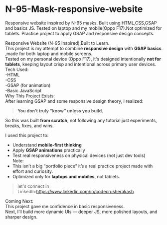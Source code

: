 # N-95-Mask-responsive-website
Responsive website inspired by N-95 masks. Built using HTML,CSS,GSAP and basics JS. Tested on laptop and my mobile(Oppo F17).Not optimized for tablets. Practice project to apply GSAP and responsive design concepts.

Responsive Website (N-95 Inspired),Built to Learn.<br>
This project is my attempt to combine **responsive design** with **GSAP basics** ,made for both laptop and mobile screens.<br>
Tested on my personal device (Oppo F17), it's designed intentionally **not for tablets**, keeping layout crisp and intentional across primary user devices.<br>
Tech Used:<br>
-HTML  <br>
-CSS  <br>
-GSAP (for animation)<br> 
-Basic JavaScript<br>
Why This Project Exists:<br>
After learning GSAP and some responsive design theory, I realized:<br>
> **You don’t truly “know” unless you build.**<br>

So this was built **from scratch**, not following any tutorial just experiments, breaks, fixes, and wins.<br>

I used this project to:<br>
- Understand **mobile-first thinking**<br>  
- Apply **GSAP animations** practically <br>
- Test real responsiveness on physical devices (not just dev tools)<br>
Note:<br>
- This isn’t a big “portfolio piece” it’s a real practice project made with effort and curiosity.<br>
- Optimized only for **laptops and mobiles**, not tablets.<br>
>let's connect in LinkedIn:https://www.linkedin.com/in/codecrusherakash <br>

Coming Next:<br>
This project gave me confidence in basic responsiveness.<br>
Next, I’ll build more dynamic UIs — deeper JS, more polished layouts, and sharper design.
